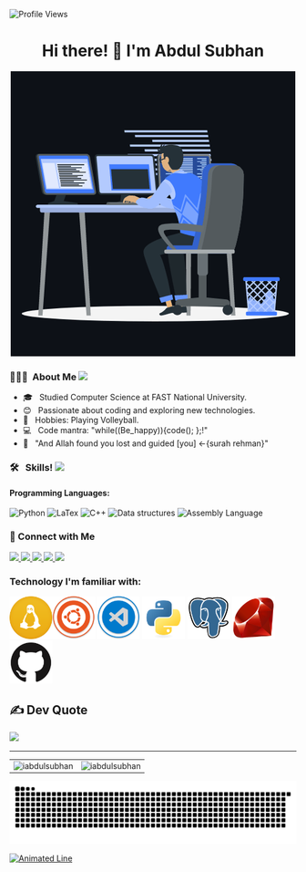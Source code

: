 ![Profile Views](https://komarev.com/ghpvc/?username=IAbdulSubhan)

<h1 align="center">Hi there! 👋 I'm Abdul Subhan </h1>


<p align="center"><img src="animation.gif" width="500" alt="animation.gif"></p>




<h3> 👨🏻‍💻 &nbsp;About Me <img src="https://media.giphy.com/media/2rAF2FUn94dIlljSms/giphy.gif" width="40"></h3>

- 🎓 &nbsp; Studied Computer Science at FAST National University.
- 😊 &nbsp; Passionate about coding and exploring new technologies.
- 🥋 &nbsp; Hobbies: Playing Volleyball.
- 💻 &nbsp; Code mantra: "while((Be_happy)){code(); };!"
- 🕋 &nbsp; "And Allah found you lost and guided [you] <-{surah rehman}"

<h3> 🛠 &nbsp; Skills! <img src="https://media.giphy.com/media/WUlplcMpOCEmTGBtBW/giphy.gif" width="40"></h3>

#### Programming Languages:
![Python](https://img.shields.io/badge/-Python-333333?style=flat&logo=python)
![LaTex](https://img.shields.io/badge/-LaTex-333333?style=flat&logo=LaTex)
![C++](https://img.shields.io/badge/-c++-black?logo=c%2B%2B&style=social)
![Data structures](https://img.shields.io/badge/Data%20structure-c%2B%2B-blue)
![Assembly Language](https://img.shields.io/badge/Assembly%20Language%20-16%20bit--32%20bit-brightgreen)

### 👥 Connect with Me
<div class="social-links">
  <a href="https://wa.link/a">
    <img src="https://img.shields.io/badge/WHATSAPP-%2325D366.svg?&style=for-the-badge&logo=whatsapp&logoColor=white" />    
  </a>
  <a href="https://www.linkedin.com/in/abdul-subhan-mian/">
    <img src="https://img.shields.io/badge/linkedin-%230077B5.svg?&style=for-the-badge&logo=linkedin&logoColor=white" />
  </a>
  <a href="https://www.instagram.com/abdulsubhanmian/">
    <img src="https://img.shields.io/badge/instagram-%23E4405F.svg?&style=for-the-badge&logo=instagram&logoColor=white" />        
  </a>
  <a href="https://twitter.com/abdulsubhanmian">
    <img src="https://img.shields.io/badge/Twitter-1DA1F2?style=for-the-badge&logo=twitter&logoColor=white" />        
  </a>
  <a href="mailto:subhankhalidofficial@gmail.com">
    <img src="https://img.shields.io/badge/Gmail-D14836?style=for-the-badge&logo=gmail&logoColor=white" />
  </a>
</div>

### Technology I'm familiar with:
<img width="75px" src="icons/tux.png" alt="Linux Tux" /><img width="75px" src="https://github.com/Pedro-Murilo/icons-for-readme/blob/main/.github/ubuntu-icon.svg" alt="Ubuntu Icon" /> <img width="75px" src="https://github.com/Pedro-Murilo/icons-for-readme/blob/main/.github/vscode-icon.svg" alt="VSCode Icon" />
<img width="75px" src="https://raw.githubusercontent.com/devicons/devicon/master/icons/python/python-original.svg" alt="Python Icon" />
<img width="75px" src="https://raw.githubusercontent.com/devicons/devicon/master/icons/postgresql/postgresql-original.svg" alt="PostgreSQL Icon" />
<img width="75px" src="https://raw.githubusercontent.com/devicons/devicon/master/icons/ruby/ruby-original.svg" alt="Ruby Icon" />
<img width="75px" src="https://raw.githubusercontent.com/devicons/devicon/master/icons/github/github-original.svg" alt="GitHub Icon" />


## ✍️ Dev Quote
![](https://quotes-github-readme.vercel.app/api?type=horizontal&theme=radical)


</table></markdown-accessiblity-table>
<hr>

<table> <tr> 
  <td><img src="https://github-readme-stats.vercel.app/api?username=iabdulsubhan&theme=highcontrast&hide_border=false&include_all_commits=true&count_private=false" alt="iabdulsubhan"/></td> <td><img src="https://github-readme-streak-stats.herokuapp.com/?user=iabdulsubhan&theme=highcontrast&hide_border=false" alt="iabdulsubhan" /></td> </tr> </table>

  <p dir="auto"><a target="_blank" rel="noopener noreferrer nofollow" href="https://raw.githubusercontent.com/Anmol-Baranwal/Anmol-Baranwal/output/github-contribution-grid-snake-dark.svg"><img src="https://raw.githubusercontent.com/Anmol-Baranwal/Anmol-Baranwal/output/github-contribution-grid-snake-dark.svg" alt="Snake animation Contribution Graph" style="max-width: 100%;"></a></p>
<p>
  <a target="_blank" href="https://www.animatedimages.org/data/media/562/animated-line-image-0184.gif">
    <img src="https://camo.githubusercontent.com/525201e24fcf0d7d87f167b8f972bf33242f0588d8bb426b7df5e2911bcc609a/68747470733a2f2f7777772e616e696d61746564696d616765732e6f72672f646174612f6d656469612f3536322f616e696d617465642d6c696e652d696d6167652d303138342e676966" alt="Animated Line" style="width: 1920px; max-width: 100%;">
  </a>
</p>
